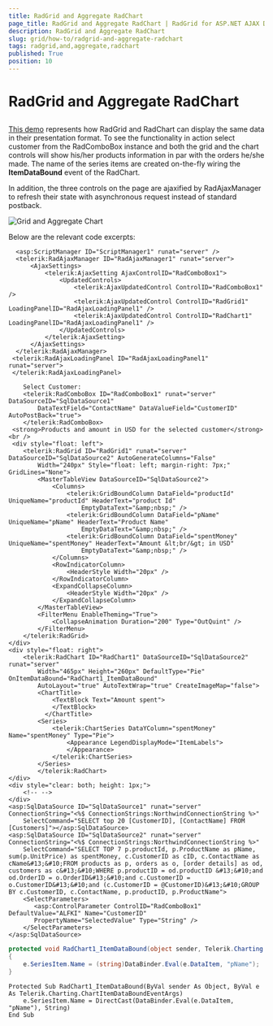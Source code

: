```yaml
---
title: RadGrid and Aggregate RadChart
page_title: RadGrid and Aggregate RadChart | RadGrid for ASP.NET AJAX Documentation
description: RadGrid and Aggregate RadChart
slug: grid/how-to/radgrid-and-aggregate-radchart
tags: radgrid,and,aggregate,radchart
published: True
position: 10
---
```


# RadGrid and Aggregate RadChart



## 

[This demo](http://demos.telerik.com/aspnet-ajax/Controls/Examples/Integration/GridAndChart/GridAndAggregateChart/DefaultCS.aspx?product=grid) represents how RadGrid and RadChart can display the same data in their presentation format. To see the functionality in action select customer from the RadComboBox instance and both the grid and the chart controls will show his/her products information in par with the orders he/she made. The name of the series items are created on-the-fly wiring the **ItemDataBound** event of the RadChart.

In addition, the three controls on the page are ajaxified by RadAjaxManager to refresh their state with asynchronous request instead of standard postback.

![Grid and Aggregate Chart](images/grdGridWithAggregateChart.PNG)

Below are the relevant code excerpts:



````ASP.NET
  <asp:ScriptManager ID="ScriptManager1" runat="server" />
  <telerik:RadAjaxManager ID="RadAjaxManager1" runat="server">
      <AjaxSettings>
          <telerik:AjaxSetting AjaxControlID="RadComboBox1">
              <UpdatedControls>
                  <telerik:AjaxUpdatedControl ControlID="RadComboBox1" />
                  <telerik:AjaxUpdatedControl ControlID="RadGrid1" LoadingPanelID="RadAjaxLoadingPanel1" />
                  <telerik:AjaxUpdatedControl ControlID="RadChart1" LoadingPanelID="RadAjaxLoadingPanel1" />
              </UpdatedControls>
          </telerik:AjaxSetting>
      </AjaxSettings>
  </telerik:RadAjaxManager>
 <telerik:RadAjaxLoadingPanel ID="RadAjaxLoadingPanel1" runat="server"> 
 </telerik:RadAjaxLoadingPanel>
    
    Select Customer:
    <telerik:RadComboBox ID="RadComboBox1" runat="server" DataSourceID="SqlDataSource1"
        DataTextField="ContactName" DataValueField="CustomerID" AutoPostBack="true">
    </telerik:RadComboBox>
 <strong>Products and amount in USD for the selected customer</strong><br />
 <div style="float: left">
    <telerik:RadGrid ID="RadGrid1" runat="server" DataSourceID="SqlDataSource2" AutoGenerateColumns="False"
        Width="240px" Style="float: left; margin-right: 7px;" GridLines="None">
        <MasterTableView DataSourceID="SqlDataSource2">
            <Columns>
                <telerik:GridBoundColumn DataField="productId" UniqueName="productId" HeaderText="product Id"
                    EmptyDataText="&amp;nbsp;" />
                <telerik:GridBoundColumn DataField="pName" UniqueName="pName" HeaderText="Product Name"
                    EmptyDataText="&amp;nbsp;" />
                <telerik:GridBoundColumn DataField="spentMoney" UniqueName="spentMoney" HeaderText="Amount &lt;br/&gt; in USD"
                    EmptyDataText="&amp;nbsp;" />
            </Columns>
            <RowIndicatorColumn>
                <HeaderStyle Width="20px" />
            </RowIndicatorColumn>
            <ExpandCollapseColumn>
                <HeaderStyle Width="20px" />
            </ExpandCollapseColumn>
        </MasterTableView>
        <FilterMenu EnableTheming="True">
            <CollapseAnimation Duration="200" Type="OutQuint" />
        </FilterMenu>
    </telerik:RadGrid>
</div>
<div style="float: right">
    <telerik:RadChart ID="RadChart1" DataSourceID="SqlDataSource2" runat="server"
        Width="465px" Height="260px" DefaultType="Pie" OnItemDataBound="RadChart1_ItemDataBound" 
        AutoLayout="true" AutoTextWrap="true" CreateImageMap="false">
        <ChartTitle>
            <TextBlock Text="Amount spent">
            </TextBlock>
          </ChartTitle>
        <Series>
            <telerik:ChartSeries DataYColumn="spentMoney" Name="spentMoney" Type="Pie">
                <Appearance LegendDisplayMode="ItemLabels">
                </Appearance>
            </telerik:ChartSeries>
        </Series>
        </telerik:RadChart>
</div>
<div style="clear: both; height: 1px;">
    <!-- -->
</div>
<asp:SqlDataSource ID="SqlDataSource1" runat="server" ConnectionString="<%$ ConnectionStrings:NorthwindConnectionString %>"
    SelectCommand="SELECT top 20 [CustomerID], [ContactName] FROM [Customers]"></asp:SqlDataSource>
<asp:SqlDataSource ID="SqlDataSource2" runat="server" ConnectionString="<%$ ConnectionStrings:NorthwindConnectionString %>"
    SelectCommand="SELECT TOP 7 p.productId, p.ProductName as pName, sum(p.UnitPrice) as spentMoney, c.CustomerID as cID, c.ContactName as cName&#13;&#10;FROM products as p, orders as o, [order details] as od, customers as c&#13;&#10;WHERE p.productID = od.productID &#13;&#10;and od.OrderID = o.OrderID&#13;&#10;and c.CustomerID = o.CustomerID&#13;&#10;and (c.CustomerID = @CustomerID)&#13;&#10;GROUP BY c.CustomerID, c.ContactName, p.productID, p.ProductName">
    <SelectParameters>
       <asp:ControlParameter ControlID="RadComboBox1" DefaultValue="ALFKI" Name="CustomerID"
       PropertyName="SelectedValue" Type="String" />
    </SelectParameters>
</asp:SqlDataSource>
````
````C#	
protected void RadChart1_ItemDataBound(object sender, Telerik.Charting.ChartItemDataBoundEventArgs e)
{
    e.SeriesItem.Name = (string)DataBinder.Eval(e.DataItem, "pName");
}
````
````VB
Protected Sub RadChart1_ItemDataBound(ByVal sender As Object, ByVal e As Telerik.Charting.ChartItemDataBoundEventArgs)
    e.SeriesItem.Name = DirectCast(DataBinder.Eval(e.DataItem, "pName"), String)
End Sub
````

